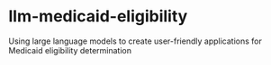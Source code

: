 # llm-medicaid-eligibility
Using large language models to create user-friendly applications for Medicaid eligibility determination
